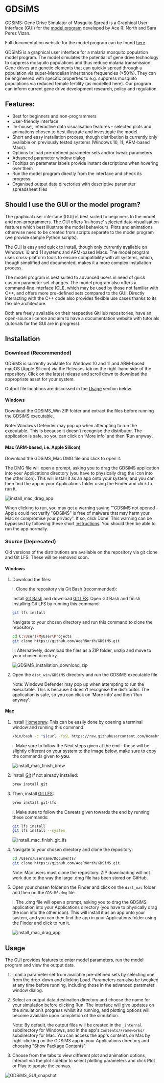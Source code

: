 # GDSiMS
GDSiMS: Gene Drive Simulator of Mosquito Spread is a Graphical User Interface (GUI) for the [model program](https://github.com/AceRNorth/GeneralMetapop) developed by Ace R. North and Sara Perez Vizan. 

Full documentation website for the model program can be found [here](https://acernorth.github.io/GeneralMetapop/ ).

GDSiMS is a graphical user interface for a malaria mosquito population model program. The model simulates the potential of gene drive technology to suppress mosquito populations and thus reduce malaria transmission. Gene drives are genetic elements that can quickly spread through a population via super-Mendelian inheritance frequencies (>50%). They can be engineered with specific properties to e.g. suppress mosquito populations via reduced female fertility (as modelled here). Our program can inform current gene drive development research, policy and regulation. 

## Features:
- Best for beginners and non-programmers
- User-friendly interface
- ‘In-house’, interactive data visualisation features – selected plots and animations chosen to best illustrate and investigate the model.
- Short and easy installation process, though distribution is currently only available on previously tested systems (Windows 10, 11, ARM-based Macs).
- Options to load pre-defined parameter sets and/or tweak parameters
- Advanced parameter window dialog
- Tooltips on parameter labels provide instant descriptions when hovering over them
- Run the model program directly from the interface and check its progress
- Organised output data directories with descriptive parameter spreadsheet files

## Should I use the GUI or the model program?
The graphical user interface (GUI) is best suited to beginners to the model and non-programmers. The GUI offers ‘in-house’ selected data visualisation features which best illustrate the model behaviours. Plots and animations otherwise need to be created from scripts separate to the model program (we provide sample Python scripts).

The GUI is easy and quick to install, though only currently available on Windows 10 and 11 systems and ARM-based Macs. The model program uses cross-platform tools to ensure compatibility with all systems, which, though simplified and documented, makes it a more complex installation process. 

The model program is best suited to advanced users in need of quick custom parameter set changes. The model program also offers a command-line interface (CLI), which may be used by those not familiar with C++, and offers more pre-defined sets compared to the GUI. Directly interacting with the C++ code also provides flexible use cases thanks to its flexible architecture.

Both are freely available on their respective GitHub repositories, have an open-source licence and aim to have a documentation website with tutorials (tutorials for the GUI are in progress).

## Installation
### Download (Recommended)
GDSiMS is currently available for Windows 10 and 11 and ARM-based macOS (Apple Silicon) via the Releases tab on the right-hand side of the repository. Click on the latest release and scroll down to download the appropriate asset for your system. 

Output file locations are discussed in the [Usage](#usage) section below.

#### Windows
Download the GDSiMS_Win ZIP folder and extract the files before running the GDSiMS executable.

Note: Windows Defender may pop up when attempting to run the executable. This is because it doesn’t recognise the distributor. The application is safe, so you can click on ‘More info’ and then ‘Run anyway’.

#### Mac (ARM-based, i.e. Apple Silicon)
Download the GDSiMS_Mac DMG file and click to open it. 

The DMG file will open a prompt, asking you to drag the GDSiMS application into your Applications directory (you have to physically drag the icon into the other icon). This will install it as an app onto your system, and you can then find the app in your Applications folder using the Finder and click to run it.

   ![install_mac_drag_app](https://github.com/user-attachments/assets/0e045d03-42cb-42ad-b053-7199e8ed9f71)

When clicking to run, you may get a warning saying '"GDSiMS not opened - Apple could not verify "GDSiMS" is free of malware that may harm your Mac or compromise your privacy". If so, click Done. This warning can be bypassed by following these short [instructions](https://support.apple.com/en-gb/guide/mac-help/mchleab3a043/mac). You should then be able to run the app normally.

### Source (Deprecated)
Old versions of the distributions are available on the repository via git clone and Git LFS. These will be removed soon.
#### Windows
1. Download the files:
   
   i. Clone the repository via Git Bash (recommended):
   
      Install [Git Bash](https://git-scm.com/downloads) and download [Git LFS](https://git-lfs.com/). Open Git Bash and finish installing Git LFS by running this command:

      ```bash
      git lfs install
      ```
      
      Navigate to your chosen directory and run this command to clone the repository:
   
      ```bash
      cd C:\Users\MyUser\Projects
      git clone https://github.com/AceRNorth/GDSiMS.git
      ```
   ii. Alternatively, download the files as a ZIP folder, unzip and move to your chosen directory.
   
      ![GDSiMS_installation_download_zip](https://github.com/user-attachments/assets/617f44d3-3d69-4bc3-9b3e-c21cd307a923)

3. Open the ```dist_win/GDSiMS``` directory and run the GDSiMS executable file.
   
   Note: Windows Defender may pop up when attempting to run the executable. This is because it doesn’t recognise the distributor. The application is safe, so you can click on ‘More info’ and then ‘Run anyway’.

#### Mac

1. Install [Homebrew](https://brew.sh/). This can be easily done by opening a terminal window and running this command:
   
   ```bash
   /bin/bash -c "$(curl -fsSL https://raw.githubusercontent.com/Homebrew/install/HEAD/install.sh)"
   ```
   
   i. Make sure to follow the Next steps given at the end - these will be slightly different on your system to the image below, make sure to copy the commands given to **you**.

      ![install_mac_finish_brew](https://github.com/user-attachments/assets/e146eb3a-33ae-477b-b707-1953998a928a)

2. Install [Git](https://git-scm.com/downloads/mac) if not already installed:
   
   ```bash
   brew install git
   ```
   
3. Then, install [Git LFS](https://git-lfs.com/):
   
   ```bash
   brew install git-lfs
   ```
   
   i. Make sure to follow the Caveats given towards the end by running these commands:
   
      ```bash
      git lfs install
      git lfs install --system
      ```
      
     ![install_mac_finish_git_lfs](https://github.com/user-attachments/assets/3c1c42d5-502f-4010-80d8-ce4c62ca8419)


4. Navigate to your chosen directory and clone the repository:
   
   ```bash
   cd /Users/username/Documents/
   git clone https://github.com/AceRNorth/GDSiMS.git
   ```
   
   Note: Mac users must clone the repository. ZIP downloading will not work due to the way the large .dmg file has been stored on GitHub.

5. Open your chosen folder on the Finder and click on the ```dist_mac``` folder and then on the ```GDSiMS.dmg``` file.
   
   i. The .dmg file will open a prompt, asking you to drag the GDSiMS application into your Applications directory (you have to physically drag the icon into the other icon). This will install it as an app onto your system, and you can then find the app in your Applications folder using the Finder and click to run it.

   ![install_mac_drag_app](https://github.com/user-attachments/assets/e9f38974-6b17-47ff-b818-53a89497c9c4)


## Usage
The GUI provides features to enter model parameters, run the model program and view the output data. 

1. Load a parameter set from available pre-defined sets by selecting one from the drop-down and clicking Load. Parameters can also be tweaked at any time before running, including those in the advanced parameter window dialog.

2. Select an output data destination directory and choose the name for your simulation before clicking Run. The interface will give updates on the simulation’s progress whilst it’s running, and plotting options will become available upon completion of the simulation. 

   Note: By default, the output files will be created in the ```_internal``` subdirectory for Windows, and in the app's ```Contents/Frameworks/``` subdirectory for Mac. You can access the app's contents on Mac by right-clicking on the GDSiMS app in your Applications directory and choosing "Show Package Contents".

4. Choose from the tabs to view different plot and animation options, interact via the plot sidebar to select plotting parameters and click Plot or Play to update the canvas.

![GDSiMS_GUI_snapshot](https://github.com/user-attachments/assets/7b1cd53d-ab03-4e9b-adec-adc0c0ca0b77)



